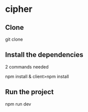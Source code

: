 # cipher

## Clone
git clone <project github link>

## Install the dependencies
2 commands needed

npm install &  client>npm install

## Run the project
npm run dev
